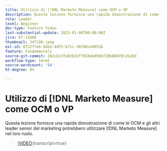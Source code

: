 ```yaml
---
title: Utilizzo di [!DNL Marketo Measure] come OCM o VP
description: Questa lezione fornisce una rapida dimostrazione di come le OCM e gli altri leader senior del marketing potrebbero utilizzare [!DNL Marketo Measure] nel loro ruolo.
role: Leader
level: Beginner
doc-type: Feature Video
last-substantial-update: 2023-01-06T00:00:00Z
jira: KT-11668
thumbnail: 347190.jpeg
exl-id: 0f22f7e6-8abd-4df5-b71c-38748c4d951b
feature: Fundamentals
source-git-commit: 262cb13fa02b32f7918ebd569720b80078c2b28d
workflow-type: tm+mt
source-wordcount: '54'
ht-degree: 0%

---
```


# Utilizzo di [!DNL Marketo Measure] come OCM o VP

Questa lezione fornisce una rapida dimostrazione di come le OCM e gli altri leader senior del marketing potrebbero utilizzare [!DNL Marketo Measure] nel loro ruolo.

>[!VIDEO](https://video.tv.adobe.com/v/347190/?learn=on){transcript=true}

